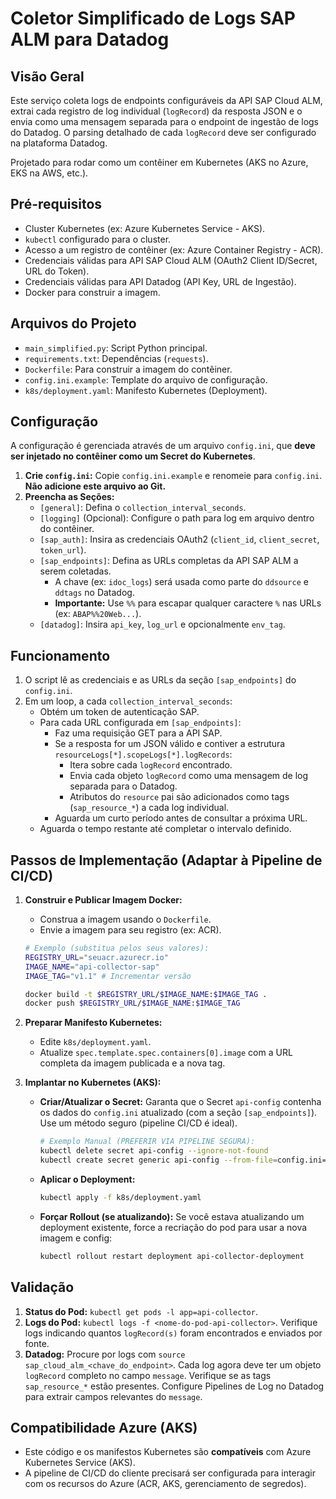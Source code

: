 # Coletor Simplificado de Logs SAP ALM para Datadog

## Visão Geral

Este serviço coleta logs de endpoints configuráveis da API SAP Cloud ALM, extrai cada registro de log individual (`logRecord`) da resposta JSON e o envia como uma mensagem separada para o endpoint de ingestão de logs do Datadog. O parsing detalhado de cada `logRecord` deve ser configurado na plataforma Datadog.

Projetado para rodar como um contêiner em Kubernetes (AKS no Azure, EKS na AWS, etc.).

## Pré-requisitos

* Cluster Kubernetes (ex: Azure Kubernetes Service - AKS).
* `kubectl` configurado para o cluster.
* Acesso a um registro de contêiner (ex: Azure Container Registry - ACR).
* Credenciais válidas para API SAP Cloud ALM (OAuth2 Client ID/Secret, URL do Token).
* Credenciais válidas para API Datadog (API Key, URL de Ingestão).
* Docker para construir a imagem.

## Arquivos do Projeto

* `main_simplified.py`: Script Python principal.
* `requirements.txt`: Dependências (`requests`).
* `Dockerfile`: Para construir a imagem do contêiner.
* `config.ini.example`: Template do arquivo de configuração.
* `k8s/deployment.yaml`: Manifesto Kubernetes (Deployment).

## Configuração

A configuração é gerenciada através de um arquivo `config.ini`, que **deve ser injetado no contêiner como um Secret do Kubernetes**.

1.  **Crie `config.ini`:** Copie `config.ini.example` e renomeie para `config.ini`. **Não adicione este arquivo ao Git.**
2.  **Preencha as Seções:**
    * `[general]`: Defina o `collection_interval_seconds`.
    * `[logging]` (Opcional): Configure o path para log em arquivo dentro do contêiner.
    * `[sap_auth]`: Insira as credenciais OAuth2 (`client_id`, `client_secret`, `token_url`).
    * `[sap_endpoints]`: Defina as URLs completas da API SAP ALM a serem coletadas.
        * A chave (ex: `idoc_logs`) será usada como parte do `ddsource` e `ddtags` no Datadog.
        * **Importante:** Use `%%` para escapar qualquer caractere `%` nas URLs (ex: `ABAP%%20Web...`).
    * `[datadog]`: Insira `api_key`, `log_url` e opcionalmente `env_tag`.

## Funcionamento

1.  O script lê as credenciais e as URLs da seção `[sap_endpoints]` do `config.ini`.
2.  Em um loop, a cada `collection_interval_seconds`:
    * Obtém um token de autenticação SAP.
    * Para cada URL configurada em `[sap_endpoints]`:
        * Faz uma requisição GET para a API SAP.
        * Se a resposta for um JSON válido e contiver a estrutura `resourceLogs[*].scopeLogs[*].logRecords`:
            * Itera sobre cada `logRecord` encontrado.
            * Envia cada objeto `logRecord` como uma mensagem de log separada para o Datadog.
            * Atributos do `resource` pai são adicionados como tags (`sap_resource_*`) a cada log individual.
        * Aguarda um curto período antes de consultar a próxima URL.
    * Aguarda o tempo restante até completar o intervalo definido.

## Passos de Implementação (Adaptar à Pipeline de CI/CD)

1.  **Construir e Publicar Imagem Docker:**
    * Construa a imagem usando o `Dockerfile`.
    * Envie a imagem para seu registro (ex: ACR).
    ```bash
    # Exemplo (substitua pelos seus valores):
    REGISTRY_URL="seuacr.azurecr.io"
    IMAGE_NAME="api-collector-sap"
    IMAGE_TAG="v1.1" # Incrementar versão

    docker build -t $REGISTRY_URL/$IMAGE_NAME:$IMAGE_TAG .
    docker push $REGISTRY_URL/$IMAGE_NAME:$IMAGE_TAG
    ```

2.  **Preparar Manifesto Kubernetes:**
    * Edite `k8s/deployment.yaml`.
    * Atualize `spec.template.spec.containers[0].image` com a URL completa da imagem publicada e a nova tag.

3.  **Implantar no Kubernetes (AKS):**
    * **Criar/Atualizar o Secret:** Garanta que o Secret `api-config` contenha os dados do `config.ini` atualizado (com a seção `[sap_endpoints]`). Use um método seguro (pipeline CI/CD é ideal).
        ```bash
        # Exemplo Manual (PREFERIR VIA PIPELINE SEGURA):
        kubectl delete secret api-config --ignore-not-found
        kubectl create secret generic api-config --from-file=config.ini=/caminho/para/seu/config.ini_real
        ```
    * **Aplicar o Deployment:**
        ```bash
        kubectl apply -f k8s/deployment.yaml
        ```
    * **Forçar Rollout (se atualizando):** Se você estava atualizando um deployment existente, force a recriação do pod para usar a nova imagem e config:
        ```bash
        kubectl rollout restart deployment api-collector-deployment
        ```

## Validação

1.  **Status do Pod:** `kubectl get pods -l app=api-collector`.
2.  **Logs do Pod:** `kubectl logs -f <nome-do-pod-api-collector>`. Verifique logs indicando quantos `logRecord(s)` foram encontrados e enviados por fonte.
3.  **Datadog:** Procure por logs com `source` `sap_cloud_alm_<chave_do_endpoint>`. Cada log agora deve ter um objeto `logRecord` completo no campo `message`. Verifique se as tags `sap_resource_*` estão presentes. Configure Pipelines de Log no Datadog para extrair campos relevantes do `message`.

## Compatibilidade Azure (AKS)

* Este código e os manifestos Kubernetes são **compatíveis** com Azure Kubernetes Service (AKS).
* A pipeline de CI/CD do cliente precisará ser configurada para interagir com os recursos do Azure (ACR, AKS, gerenciamento de segredos).
